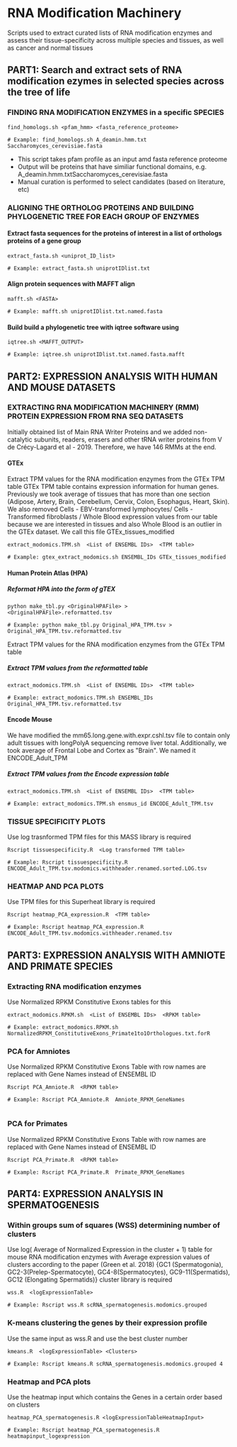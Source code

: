 # RNA Modification Machinery
Scripts used to extract curated lists of RNA modification enzymes and assess their tissue-specificity across multiple species and tissues, as well as cancer and normal tissues

## PART1: Search and extract sets of RNA modification ezymes in selected species across the tree of life

### FINDING RNA MODIFICATION ENZYMES in a specific SPECIES

``` 
find_homologs.sh <pfam_hmm> <fasta_reference_proteome> 

# Example: find_homologs.sh A_deamin.hmm.txt Saccharomyces_cerevisiae.fasta
``` 
- This script takes pfam profile as an input amd fasta reference proteome
- Output will be proteins that have similiar functional domains, e.g. A_deamin.hmm.txtSaccharomyces_cerevisiae.fasta
- Manual curation is performed to select candidates (based on literature, etc)

### ALIGNING THE ORTHOLOG PROTEINS AND BUILDING PHYLOGENETIC TREE FOR EACH GROUP OF ENZYMES

#### Extract fasta sequences for the proteins of interest in a list of orthologs proteins of a gene group
```
extract_fasta.sh <uniprot_ID_list>

# Example: extract_fasta.sh uniprotIDlist.txt
```
#### Align protein sequences with MAFFT align 
```
mafft.sh <FASTA>

# Example: mafft.sh uniprotIDlist.txt.named.fasta
```

#### Build build a phylogenetic tree with iqtree software using 
```
iqtree.sh <MAFFT_OUTPUT>

# Example: iqtree.sh uniprotIDlist.txt.named.fasta.mafft
```

## PART2: EXPRESSION ANALYSIS WITH HUMAN AND MOUSE DATASETS

### EXTRACTING RNA MODIFICATION MACHINERY (RMM) PROTEIN EXPRESSION FROM RNA SEQ DATASETS 
Initially obtained list of Main RNA Writer Proteins and we added non-catalytic subunits, readers, erasers and other tRNA writer proteins from V de Crécy-Lagard et al - 2019. Therefore, we have 146 RMMs at the end. 



#### GTEx 
Extract TPM values for the RNA modification enzymes from the GTEx TPM table
GTEx TPM table contains expression information for human genes. Previously we took average of tissues that has more than one section (Adipose, Artery, Brain, Cerebellum, Cervix, Colon, Esophagus, Heart, Skin). We also removed Cells - EBV-transformed lymphocytes/	Cells - Transformed fibroblasts / Whole Blood expression values from our table because we are interested in tissues and also Whole Blood is an outlier in the GTEx dataset. We call this file GTEx_tissues_modified

``` 
extract_modomics.TPM.sh  <List of ENSEMBL IDs>  <TPM table>

# Example: gtex_extract_modomics.sh ENSEMBL_IDs GTEx_tissues_modified
``` 

#### Human Protein Atlas (HPA)
##### Reformat HPA into the form of gTEX
``` 
python make_tbl.py <OriginalHPAFile> > <OriginalHPAFile>.reformatted.tsv

# Example: python make_tbl.py Original_HPA_TPM.tsv > Original_HPA_TPM.tsv.reformatted.tsv
``` 
Extract TPM values for the RNA modification enzymes from the GTEx TPM table

##### Extract TPM values from the reformatted table
``` 
extract_modomics.TPM.sh  <List of ENSEMBL IDs>  <TPM table>

# Example: extract_modomics.TPM.sh ENSEMBL_IDs Original_HPA_TPM.tsv.reformatted.tsv
``` 


#### Encode Mouse 
We have modified the mm65.long.gene.with.expr.cshl.tsv file to contain only adult tissues with longPolyA sequencing remove liver total. Additionally, we took average of Frontal Lobe and Cortex as "Brain". We named it ENCODE_Adult_TPM
##### Extract TPM values from the Encode expression table
``` 
extract_modomics.TPM.sh  <List of ENSEMBL IDs>  <TPM table>

# Example: extract_modomics.TPM.sh ensmus_id ENCODE_Adult_TPM.tsv
``` 

### TISSUE SPECIFICITY PLOTS
Use log trasnformed TPM files for this
MASS library is required
``` 
Rscript tissuespecificity.R  <Log transformed TPM table>

# Example: Rscript tissuespecificity.R ENCODE_Adult_TPM.tsv.modomics.withheader.renamed.sorted.LOG.tsv
``` 

### HEATMAP AND PCA PLOTS 
Use TPM files for this
Superheat library is required
``` 
Rscript heatmap_PCA_expression.R  <TPM table>

# Example: Rscript heatmap_PCA_expression.R ENCODE_Adult_TPM.tsv.modomics.withheader.renamed.tsv
``` 

## PART3: EXPRESSION ANALYSIS WITH AMNIOTE AND PRIMATE SPECIES
### Extracting RNA modification enzymes
Use Normalized RPKM Constitutive Exons tables for this
``` 
extract_modomics.RPKM.sh  <List of ENSEMBL IDs>  <RPKM table>

# Example: extract_modomics.RPKM.sh NormalizedRPKM_ConstitutiveExons_Primate1to1Orthologues.txt.forR

``` 
### PCA for Amniotes
Use Normalized RPKM Constitutive Exons Table with row names are replaced with Gene Names instead of ENSEMBL ID
``` 
Rscript PCA_Amniote.R  <RPKM table>

# Example: Rscript PCA_Amniote.R  Amniote_RPKM_GeneNames


``` 
### PCA for Primates
Use Normalized RPKM Constitutive Exons Table with row names are replaced with Gene Names instead of ENSEMBL ID
``` 
Rscript PCA_Primate.R  <RPKM table>

# Example: Rscript PCA_Primate.R  Primate_RPKM_GeneNames

``` 


## PART4: EXPRESSION ANALYSIS IN SPERMATOGENESIS
### Within groups sum of squares (WSS) determining number of clusters 
Use log( Average of Normalized Expression in the cluster + 1) table for mouse RNA modification enzymes with Average expression values of clusters according to the paper (Green et al. 2018) {GC1 (Spermatogonia), GC2-3(Prelep-Spermatocyte), GC4-8(Spermatocytes), GC9-11(Spermatids), GC12 (Elongating Spermatids)}
cluster library is required
``` 
wss.R  <logExpressionTable>

# Example: Rscript wss.R scRNA_spermatogenesis.modomics.grouped
``` 

### K-means clustering the genes by their expression profile
Use the same input as wss.R and use the best cluster number
``` 
kmeans.R  <logExpressionTable> <Clusters>

# Example: Rscript kmeans.R scRNA_spermatogenesis.modomics.grouped 4
``` 

### Heatmap and PCA plots
Use the heatmap input which contains the Genes in a certain order based on clusters
``` 
heatmap_PCA_spermatogenesis.R <logExpressionTableHeatmapInput>

# Example: Rscript heatmap_PCA_spermatogenesis.R heatmapinput_logexpression
``` 
